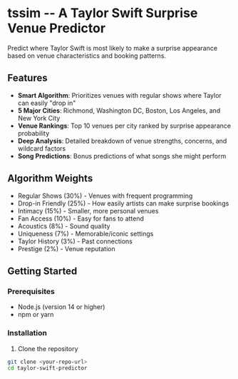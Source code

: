 # tssim -- A Taylor Swift Surprise Venue Predictor

Predict where Taylor Swift is most likely to make a surprise appearance based on venue characteristics and booking patterns.

## Features

- **Smart Algorithm**: Prioritizes venues with regular shows where Taylor can easily "drop in"
- **5 Major Cities**: Richmond, Washington DC, Boston, Los Angeles, and New York City
- **Venue Rankings**: Top 10 venues per city ranked by surprise appearance probability
- **Deep Analysis**: Detailed breakdown of venue strengths, concerns, and wildcard factors
- **Song Predictions**: Bonus predictions of what songs she might perform

## Algorithm Weights

- Regular Shows (30%) - Venues with frequent programming
- Drop-in Friendly (25%) - How easily artists can make surprise bookings
- Intimacy (15%) - Smaller, more personal venues
- Fan Access (10%) - Easy for fans to attend
- Acoustics (8%) - Sound quality
- Uniqueness (7%) - Memorable/iconic settings
- Taylor History (3%) - Past connections
- Prestige (2%) - Venue reputation

## Getting Started

### Prerequisites
- Node.js (version 14 or higher)
- npm or yarn

### Installation

1. Clone the repository
```bash
git clone <your-repo-url>
cd taylor-swift-predictor
